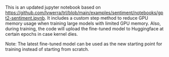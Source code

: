 This is an updated jupyter notebook based on https://github.com/lvwerra/trl/blob/main/examples/sentiment/notebooks/gpt2-sentiment.ipynb. 
It includes a custom step method to reduce GPU memory usage when training large models with limited GPU memory. 
Also, during training, the code will upload the fine-tuned model to Huggingface at certain epochs in case kernel dies. 

Note:  The latest fine-tuned model can be used as the new starting point for training instead of starting from scratch.
